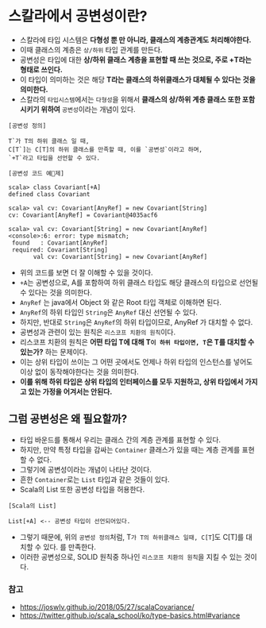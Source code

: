 # 스칼라에서 공변성이란?

* 스칼라에 타입 시스템은 __다형성 뿐 만 아니라, 클래스의 계층관계도 처리해야한다.__
* 이때 클래스의 계층은 `상/하위` 타입 관계를 만든다.
* 공변성은 타입에 대한 __상/하위 클래스 계층을 표현할 때 쓰는 것으로, 주로 +T라는 형태로 쓰인다.__
* 이 타입이 의미하는 것은 해당 __T라는 클래스의 하위클래스가 대체될 수 있다는 것을 의미한다.__
* 스칼라의 `타입시스템`에서는 `다형성`을 위해서 __클래스의 상/하위 계층 클래스 또한 포함시키기 위하여__
`공변성`이라는 개념이 있다.

```
[공변성 정의]

T`가 T의 하위 클래스 일 때,
C[T`]는 C[T]의 하위 클래스를 만족할 때, 이를 `공변성`이라고 하며,
`+T`라고 타입을 선언할 수 있다.
```

```
[공변성 코드 예제]

scala> class Covariant[+A]
defined class Covariant

scala> val cv: Covariant[AnyRef] = new Covariant[String]
cv: Covariant[AnyRef] = Covariant@4035acf6

scala> val cv: Covariant[String] = new Covariant[AnyRef]
<console>:6: error: type mismatch;
 found   : Covariant[AnyRef]
 required: Covariant[String]
       val cv: Covariant[String] = new Covariant[AnyRef]
```

* 위의 코드를 보면 더 잘 이해할 수 있을 것이다.
* `+A`는 공변성으로, A를 포함하여 하위 클래스 타입도 해당 클래스의 타입으로 선언될 수 있다는 것을
의미한다.
* `AnyRef` 는 java에서 Object 와 같은 Root 타입 객체로 이해하면 된다.
* `AnyRef`의 하위 타입인 `String`은 `AnyRef` 대신 선언될 수 있다.
* 하지만, 반대로 `String`은 `AnyRef`의 하위 타입이므로, AnyRef 가 대치할 수 없다.
* 공변성과 관련이 있는 원칙은 `리스코프 치환의 원칙`이다.
* 리스코프 치환의 원칙은 __어떤 타입 T에 대해 T`이 하위 타입이면, T`은 T를 대치할 수 있는가?__ 하는 문제이다.
* 이는 상위 타입이 쓰이는 그 어떤 곳에서도 언제나 하위 타입의 인스턴스를 넣어도 이상 없이 동작해야한다는 것을 의미한다.
* __이를 위해 하위 타입은 상위 타입의 인터페이스를 모두 지원하고, 상위 타입에서 가지고 있는 가정을 어겨서는 안된다.__

## 그럼 공변성은 왜 필요할까?

* 타입 바운드를 통해서 우리는 클래스 간의 계층 관계를 표현할 수 있다.
* 하지만, 만약 특정 타입을 감싸는 `Container` 클래스가 있을 때는 계층 관계를 표현할 수 없다.
* 그렇기에 공변성이라는 개념이 나타난 것이다.
* 흔한 `Container`로는 `List` 타입과 같은 것들이 있다.
* Scala의 List 또한 공변성 타입을 허용한다.

```
[Scala의 List]

List[+A] <-- 공변성 타입이 선언되어있다.
```

* 그렇기 때문에, 위의 `공변성 정의`처럼, T`가 T의 하위클래스 일때, C[T`]도 C[T]를 대치할 수 있다. 를 만족한다.
* 이러한 공변성으로, SOLID 원칙중 하나인 `리스코프 치환의 원칙`을 지킬 수 있는 것이다.

### 참고

* https://joswlv.github.io/2018/05/27/scalaCovariance/
* https://twitter.github.io/scala_school/ko/type-basics.html#variance
